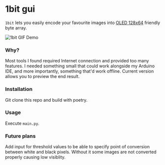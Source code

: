# 1bit gui

`1bit` lets you easily encode your favourite images into [OLED
128x64](https://create.arduino.cc/projecthub/najad/interfacing-and-displaying-images-on-oled-59344a) friendly byte array.

![1bit GIF Demo](demo/demo.gif)

### Why?

Most tools I found required Internet connection and provided too many features. I needed something small that could work
alongside my Arduino IDE, and more importantly, something that'd work offline. Current version allows you to preview the
end result.

### Installation

Git clone this repo and build with poetry.

### Usage

Execute `main.py`.

### Future plans

Add input for threshold values to be able to specify point of conversion between white and black pixels. Without it some
images are not converted properly causing low visiblity.
